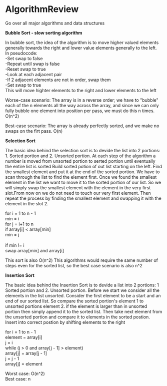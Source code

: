 # AlgorithmReview
Go over all major algorithms and data structures

<p><b>Bubble Sort - slow sorting algorithm</b></p>
  In bubble sort, the idea of the algorithm is to move higher valued elements generally towards the right and lower value elements generally to the left.<br>
<div>In pseudocode:<br>
	-Set swap to false<br>
	-Repeat until swap is false<br>
			-Reset swap to true<br>
			-Look at each adjacent pair <br>
					-If 2 adjacent elements are not in order, swap them<br>
					-Set swap to true<br></div>
This will move highter elements to the right and lower elements to the left<br>

Worse-case scenario: The array is in a reverse order; we have to "bubble" each of the n elements all the way across the array, and since we can only fully bubble one element into position per pass, we must do this n times. O(n^2)

Best-case scenario: The array is already perfectly sorted, and we make no swaps on the firt pass. O(n)

<p><b>Selection Sort</b><p>
The basic idea behind the selection sort is to devide the list into 2 portions: 1. Sorted portion and 2. Unsorted portion. At each step of the algorithm a number is moved from unsorted portion to serted portion until eventually the entire list is sorted
Build sorted potion of out list starting on the left.
Find the smallest element and put it at the end of the sorted portion. We have to scan through the list to find the element first. Once we found the smallest element in the list we want to move it to the sorted portion of our list. So we will simply swap the smallest element with the element in the very first slot.From now on we do not need to touch our very first element. Then repeat the process by finding the smallest element and swapping it with the element in the slot 2.

for i = 1 to n - 1<br>
	min = i<br>
	for j = i+1 to n<br>
		if array[i] < array[min]<br>
			min = j<br><br>
	if min != i<br>
		swap array[min] and array[i]<br>

This sort is also O(n^2)
This algorithms would require the same number of steps even for the sorted list, so the best case scenario is also n^2


<p><b>Insertion Sort</b></p>
The basic idea behind the Insertion Sort is to devide a list into 2 portions: 1 Sorted portion and 2. Unsorted portion.
Before we start we consider all the elements in the list unsorted. Consider the first element to be a start and an end of our sorted list. So compare the sorted portion's element 1 to unsorted portions element 2. if the element is larger than in unsorted portion then simply append it to the sorted list. Then take next element from the unsorted portion and compare it to elements in the sorted postion. Insert into correct postion by shifting elements to the right<br>

for i = 1 to n - 1<br>
	element = array[i]<br>
	j = i<br>
	while (j > 0 and array[j - 1] > element)<br>
		array[j] = array[j - 1]<br>
		j = j - 1<br>
	array[j] = element<br>

Worst case: O(n^2)<br>
Best case: n<br>


<p><b<Merge Sort</b></p>
